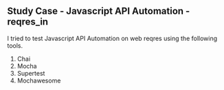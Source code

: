 ## Study Case - Javascript API Automation - reqres_in

I tried to test Javascript API Automation on web reqres using the following tools.
1. Chai
2. Mocha
3. Supertest
4. Mochawesome